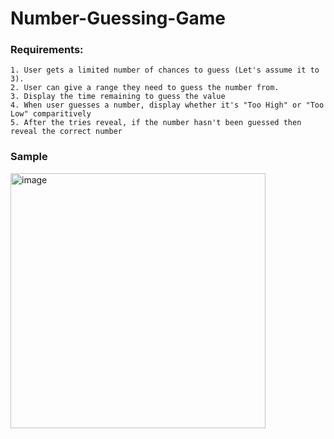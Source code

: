 # Number-Guessing-Game

### Requirements:

    1. User gets a limited number of chances to guess (Let's assume it to 3).
    2. User can give a range they need to guess the number from.
    3. Display the time remaining to guess the value
    4. When user guesses a number, display whether it's "Too High" or "Too Low" comparitively
    5. After the tries reveal, if the number hasn't been guessed then reveal the correct number

### Sample

<img width="408" alt="image" src="https://github.com/kesava-karri/Number-Guessing-Game/assets/29258614/718e2c12-fc17-43cd-8faa-954a19034c34">
